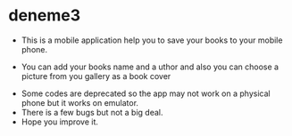 # deneme3
- This is a mobile application help you to save your books to your mobile phone.
* You can add your books name and a  uthor and also you can choose a picture from you gallery as a book cover
+ Some codes are deprecated so the app may not work on a physical phone but it works on emulator.
+ There is a few bugs but not a big deal.
+ Hope you improve it.

